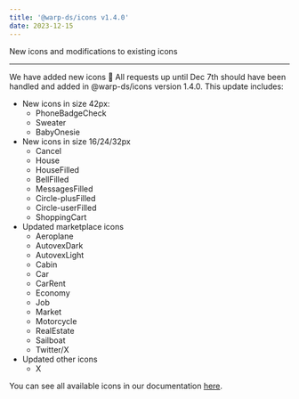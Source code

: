 ```yaml
---
title: '@warp-ds/icons v1.4.0'
date: 2023-12-15
---
```


New icons and modifications to existing icons

---

We have added new icons :tada: All requests up until Dec 7th should have been handled and added in @warp-ds/icons version 1.4.0. This update includes:

<ul>
  <li>New icons in size 42px:
    <ul>
      <li>PhoneBadgeCheck</li>
      <li>Sweater</li>
      <li>BabyOnesie</li>
    </ul>
  </li>
  <li>New icons in size 16/24/32px
    <ul>
      <li>Cancel</li>
      <li>House</li>
      <li>HouseFilled</li>
      <li>BellFilled</li>
      <li>MessagesFilled</li>
      <li>Circle-plusFilled</li>
      <li>Circle-userFilled</li>
      <li>ShoppingCart</li>
    </ul>
  </li>
  <li>Updated marketplace icons
    <ul>
      <li>Aeroplane</li>
      <li>AutovexDark</li>
      <li>AutovexLight</li>
      <li>Cabin</li>
      <li>Car</li>
      <li>CarRent</li>
      <li>Economy</li>
      <li>Job</li>
      <li>Market</li>
      <li>Motorcycle</li>
      <li>RealEstate</li>
      <li>Sailboat</li>
      <li>Twitter/X</li>
    </ul>
  </li>
  <li>Updated other icons
    <ul>
      <li>X</li>
    </ul>
  </li>
</ul>

You can see all available icons in our documentation [here](https://warp-ds.github.io/tech-docs/components/icons/).
